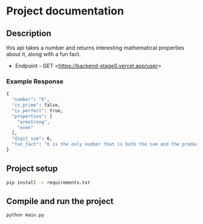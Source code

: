 # Project documentation

## Description

this api takes a number and returns interesting mathematical properties about it, along with a fun fact.

- Endpoint -  GET <<https://backend-stage0.vercel.app/user>>

### Example Response

```bash
{
  "number": "6",
  "is_prime": false,
  "is_perfect": true,
  "properties": [
    "armstrong",
    "even"
  ],
  "digit_sum": 6,
  "fun_fact": "6 is the only number that is both the sum and the product of three consecutive positive numbers."
}
```

## Project setup

```bash
pip install -r requirements.txt
```

## Compile and run the project

```bash
python main.py

```
